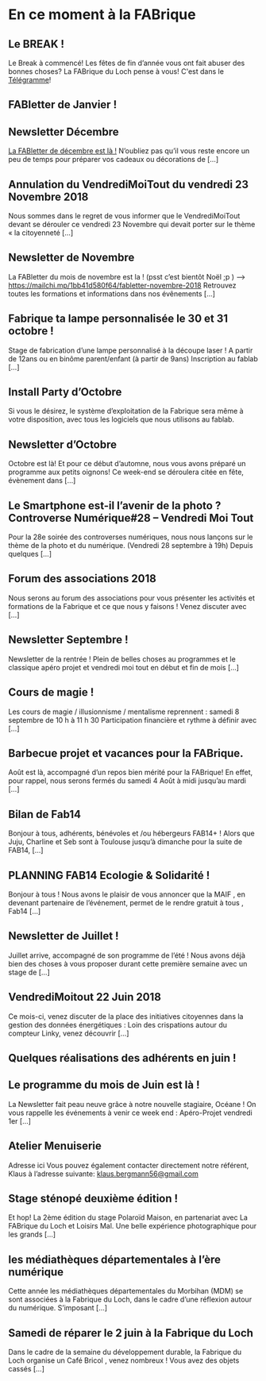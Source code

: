 # En ce moment à la FABrique

## Le BREAK !
Le Break à commencé! Les fêtes de fin d’année vous ont fait  abuser des bonnes choses?  La FABrique du Loch pense à vous!
C'est dans le [Télégramme](https://www.letelegramme.fr/morbihan/auray/auray-alcool-en-janvier-le-fablab-fait-sa-cure-06-01-2019-12176678.php)!

## FABletter de Janvier !

## Newsletter Décembre
[La FABletter de décembre est là !](https://mailchi.mp/62e02855f499/fabletter-decembre-2018)  N’oubliez pas qu’il vous reste encore un peu de temps pour préparer vos cadeaux ou décorations de […]

## Annulation du VendrediMoiTout du vendredi 23 Novembre 2018
Nous sommes dans le regret de vous informer que le VendrediMoiTout devant se dérouler ce vendredi 23 Novembre qui devait porter sur le thème « la citoyenneté […]

## Newsletter de Novembre
La FABletter du mois de novembre est la ! (psst c’est bientôt Noël ;p ) –> https://mailchi.mp/1bb41d580f64/fabletter-novembre-2018 Retrouvez toutes les formations et informations dans nos évênements […]

## Fabrique ta lampe personnalisée le 30 et 31 octobre !
Stage de fabrication d’une lampe personnalisé à la découpe laser ! A partir de 12ans ou en binôme parent/enfant (à partir de 9ans) Inscription au fablab […]

## Install Party d’Octobre
Si vous le désirez, le système d’exploitation de la Fabrique sera même à votre disposition, avec tous les logiciels que nous utilisons au fablab.

## Newsletter d’Octobre
Octobre est là! Et pour ce début d’automne, nous vous avons préparé un programme aux petits oignons! Ce week-end se déroulera citée en fête, évènement dans […]

## Le Smartphone est-il l’avenir de la photo ? Controverse Numérique#28 – Vendredi Moi Tout
Pour la 28e soirée des controverses numériques, nous nous lançons sur le thème de la photo et du numérique. (Vendredi 28 septembre à 19h) Depuis quelques […]

## Forum des associations 2018
Nous serons au forum des associations pour vous présenter les activités et formations de la Fabrique et ce que nous y faisons ! Venez discuter avec […]

## Newsletter Septembre !
Newsletter de la rentrée ! Plein de belles choses au programmes et le classique apéro projet et vendredi moi tout en début et fin de mois […]

## Cours de magie !
Les cours de magie / illusionnisme / mentalisme reprennent : samedi 8 septembre de 10 h à 11 h 30 Participation financière et rythme à définir avec […]

## Barbecue projet et vacances pour la FABrique.
Août est là, accompagné d’un repos bien mérité pour la FABrique! En effet, pour rappel, nous serons fermés du samedi 4 Août à midi jusqu’au mardi […]

## Bilan de Fab14
Bonjour à tous, adhérents, bénévoles et /ou hébergeurs FAB14+ ! Alors que Juju, Charline et Seb sont à Toulouse jusqu’à dimanche pour la suite de FAB14, […]

## PLANNING FAB14 Ecologie & Solidarité !
Bonjour à tous ! Nous avons le plaisir de vous annoncer que la MAIF , en devenant partenaire de l’événement, permet de le rendre gratuit à tous ,  Fab14 […]

## Newsletter de Juillet !
Juillet arrive, accompagné de son programme de l’été ! Nous avons déjà bien des choses à vous proposer durant cette première semaine avec un stage de […]

## VendrediMoitout 22 Juin 2018
Ce mois-ci, venez discuter de la place des initiatives citoyennes dans la gestion des données énergétiques : Loin des crispations autour du compteur Linky, venez découvrir […]

## Quelques réalisations des adhérents en juin !

## Le programme du mois de Juin est là !
La Newsletter fait peau neuve grâce à notre nouvelle stagiaire, Océane ! On vous rappelle les événements à venir ce week end :  Apéro-Projet vendredi 1er […]

## Atelier Menuiserie
Adresse ici  Vous pouvez également contacter directement notre référent, Klaus à l’adresse suivante: klaus.bergmann56@gmail.com

## Stage sténopé deuxième édition !
Et hop! La 2ème édition du stage Polaroïd Maison, en partenariat avec La FABrique du Loch et Loisirs Mal. Une belle expérience photographique pour les grands […]

## les médiathèques départementales à l’ère numérique
Cette année les médiathèques départementales du Morbihan (MDM) se sont associées à la Fabrique du Loch, dans le cadre d’une réflexion autour du numérique. S’imposant […]

## Samedi de réparer le 2 juin à la Fabrique du Loch
Dans le cadre de la semaine du développement durable, la Fabrique du Loch organise un Café Bricol , venez nombreux ! Vous avez des objets cassés […]
